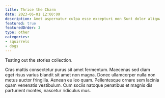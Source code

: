 ```yaml
---
title: Thrice the Charm
date: 2023-06-01 12:00:00
description: Amet aspernatur culpa esse excepturi non Sunt dolor aliquam commodi voluptatum reprehenderit? Praesentium soluta vel illo tempora aperiam? Iure repellendus excepturi doloribus unde nostrum Accusamus hic iure id rem cum?
featured: true
featuredOrder: 3
type: other
categories:
- squirrels
- dogs
---
```


Testing out the stories collection.

Cras mattis consectetur purus sit amet fermentum. Maecenas sed diam eget risus varius blandit sit amet non magna. Donec ullamcorper nulla non metus auctor fringilla. Aenean eu leo quam. Pellentesque ornare sem lacinia quam venenatis vestibulum. Cum sociis natoque penatibus et magnis dis parturient montes, nascetur ridiculus mus.
